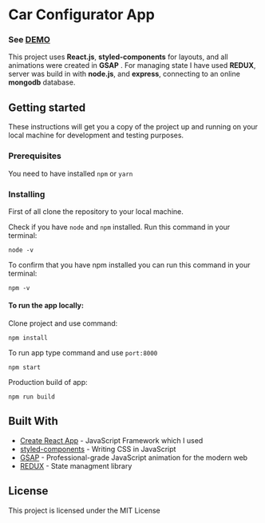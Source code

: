 # Car Configurator App

### See [DEMO](https://carconfigurator.netlify.app)

This project uses **React.js**, **styled-components** for layouts, and all animations were created in **GSAP** . For managing state I have used **REDUX**, server was build in with **node.js**, and **express**, connecting to an online **mongodb** database.

## Getting started

These instructions will get you a copy of the project up and running on your local machine for development and testing purposes.

### Prerequisites

You need to have installed `npm` or `yarn`

### Installing

First of all clone the repository to your local machine.

Check if you have `node` and `npm` installed. Run this command in your terminal:

```
node -v
```

To confirm that you have npm installed you can run this command in your terminal:

```
npm -v
```

#### To run the app locally:

Clone project and use command:

```b
npm install
```

To run app type command and use `port:8000`

```
npm start
```

Production build of app:

```
npm run build
```

## Built With

- [Create React App](https://github.com/facebook/create-react-app) - JavaScript Framework which I used
- [styled-components](https://www.styled-components.com/) - Writing CSS in JavaScript
- [GSAP](https://greensock.com/gsap/) - Professional-grade JavaScript animation for the modern web
- [REDUX](https://redux.js.org/) - State managment library

## License

This project is licensed under the MIT License
